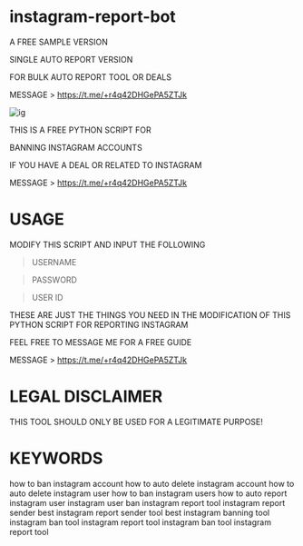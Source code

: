 # instagram-report-bot
A FREE SAMPLE VERSION

SINGLE AUTO REPORT VERSION

FOR BULK AUTO REPORT TOOL OR DEALS 

MESSAGE > https://t.me/+r4q42DHGePA5ZTJk

![ig](https://github.com/genius-codes/instagram-report-bot/assets/125784563/edc82675-89b5-4d97-aaec-5b1ad844711e)


THIS IS A FREE PYTHON SCRIPT FOR

BANNING INSTAGRAM ACCOUNTS

IF YOU HAVE A DEAL OR RELATED TO INSTAGRAM 

MESSAGE > https://t.me/+r4q42DHGePA5ZTJk

# USAGE

MODIFY THIS SCRIPT AND INPUT THE FOLLOWING
> USERNAME

> PASSWORD

> USER ID


THESE ARE JUST THE THINGS YOU NEED IN THE MODIFICATION OF THIS PYTHON SCRIPT FOR REPORTING INSTAGRAM

FEEL FREE TO MESSAGE ME FOR A FREE GUIDE

MESSAGE > https://t.me/+r4q42DHGePA5ZTJk


# LEGAL DISCLAIMER

THIS TOOL SHOULD ONLY BE USED FOR A LEGITIMATE PURPOSE!

# KEYWORDS

how to ban instagram account
how to auto delete instagram account
how to auto delete instagram user
how to ban instagram users
how to auto report instagram user
instagram user ban
instagram report tool
instagram report sender
best instagram report sender tool
best instagram banning tool
instagram ban tool
instagram report tool
instagram ban tool
instagram report tool
